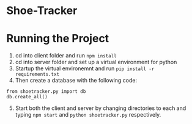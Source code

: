 # Shoe-Tracker

# Running the Project
1. cd into client folder and run `npm install`
2. cd into server folder and set up a virtual environment for python
3. Startup the virtual environemnt and run `pip install -r requirements.txt`
4. Then create a database with the following code:
```
from shoetracker.py import db
db.create_all()
```
5. Start both the client and server by changing directories to each and typing `npm start` and `python shoetracker.py` respectively.
